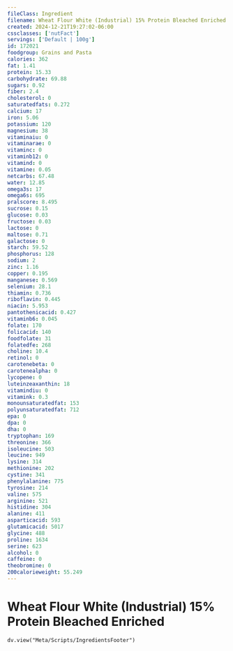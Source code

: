 ```yaml
---
fileClass: Ingredient
filename: Wheat Flour White (Industrial) 15% Protein Bleached Enriched
created: 2024-12-21T19:27:02-06:00
cssclasses: ['nutFact']
servings: ['Default | 100g']
id: 172021
foodgroup: Grains and Pasta
calories: 362
fat: 1.41
protein: 15.33
carbohydrate: 69.88
sugars: 0.92
fiber: 2.4
cholesterol: 0
saturatedfats: 0.272
calcium: 17
iron: 5.06
potassium: 120
magnesium: 38
vitaminaiu: 0
vitaminarae: 0
vitaminc: 0
vitaminb12: 0
vitamind: 0
vitamine: 0.05
netcarbs: 67.48
water: 12.85
omega3s: 17
omega6s: 695
pralscore: 8.495
sucrose: 0.15
glucose: 0.03
fructose: 0.03
lactose: 0
maltose: 0.71
galactose: 0
starch: 59.52
phosphorus: 128
sodium: 2
zinc: 1.16
copper: 0.195
manganese: 0.569
selenium: 28.1
thiamin: 0.736
riboflavin: 0.445
niacin: 5.953
pantothenicacid: 0.427
vitaminb6: 0.045
folate: 170
folicacid: 140
foodfolate: 31
folatedfe: 268
choline: 10.4
retinol: 0
carotenebeta: 0
carotenealpha: 0
lycopene: 0
luteinzeaxanthin: 18
vitamindiu: 0
vitamink: 0.3
monounsaturatedfat: 153
polyunsaturatedfat: 712
epa: 0
dpa: 0
dha: 0
tryptophan: 169
threonine: 366
isoleucine: 503
leucine: 949
lysine: 314
methionine: 202
cystine: 341
phenylalanine: 775
tyrosine: 214
valine: 575
arginine: 521
histidine: 304
alanine: 411
asparticacid: 593
glutamicacid: 5017
glycine: 488
proline: 1634
serine: 623
alcohol: 0
caffeine: 0
theobromine: 0
200calorieweight: 55.249
---
```


# Wheat Flour White (Industrial) 15% Protein Bleached Enriched

```dataviewjs
dv.view("Meta/Scripts/IngredientsFooter")
```